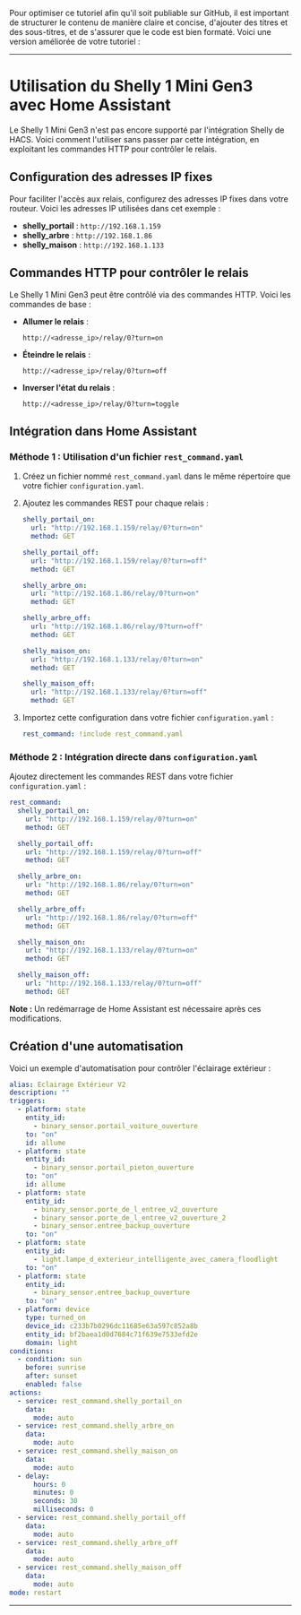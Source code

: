 Pour optimiser ce tutoriel afin qu'il soit publiable sur GitHub, il est important de structurer le contenu de manière claire et concise, d'ajouter des titres et des sous-titres, et de s'assurer que le code est bien formaté. Voici une version améliorée de votre tutoriel :

---

# Utilisation du Shelly 1 Mini Gen3 avec Home Assistant

Le Shelly 1 Mini Gen3 n'est pas encore supporté par l'intégration Shelly de HACS. Voici comment l'utiliser sans passer par cette intégration, en exploitant les commandes HTTP pour contrôler le relais.

## Configuration des adresses IP fixes

Pour faciliter l'accès aux relais, configurez des adresses IP fixes dans votre routeur. Voici les adresses IP utilisées dans cet exemple :

- **shelly_portail** : `http://192.168.1.159`
- **shelly_arbre** : `http://192.168.1.86`
- **shelly_maison** : `http://192.168.1.133`

## Commandes HTTP pour contrôler le relais

Le Shelly 1 Mini Gen3 peut être contrôlé via des commandes HTTP. Voici les commandes de base :

- **Allumer le relais** :
  ```
  http://<adresse_ip>/relay/0?turn=on
  ```

- **Éteindre le relais** :
  ```
  http://<adresse_ip>/relay/0?turn=off
  ```

- **Inverser l'état du relais** :
  ```
  http://<adresse_ip>/relay/0?turn=toggle
  ```

## Intégration dans Home Assistant

### Méthode 1 : Utilisation d'un fichier `rest_command.yaml`

1. Créez un fichier nommé `rest_command.yaml` dans le même répertoire que votre fichier `configuration.yaml`.

2. Ajoutez les commandes REST pour chaque relais :

    ```yaml
    shelly_portail_on:
      url: "http://192.168.1.159/relay/0?turn=on"
      method: GET

    shelly_portail_off:
      url: "http://192.168.1.159/relay/0?turn=off"
      method: GET

    shelly_arbre_on:
      url: "http://192.168.1.86/relay/0?turn=on"
      method: GET

    shelly_arbre_off:
      url: "http://192.168.1.86/relay/0?turn=off"
      method: GET

    shelly_maison_on:
      url: "http://192.168.1.133/relay/0?turn=on"
      method: GET

    shelly_maison_off:
      url: "http://192.168.1.133/relay/0?turn=off"
      method: GET
    ```

3. Importez cette configuration dans votre fichier `configuration.yaml` :

    ```yaml
    rest_command: !include rest_command.yaml
    ```

### Méthode 2 : Intégration directe dans `configuration.yaml`

Ajoutez directement les commandes REST dans votre fichier `configuration.yaml` :

```yaml
rest_command:
  shelly_portail_on:
    url: "http://192.168.1.159/relay/0?turn=on"
    method: GET

  shelly_portail_off:
    url: "http://192.168.1.159/relay/0?turn=off"
    method: GET

  shelly_arbre_on:
    url: "http://192.168.1.86/relay/0?turn=on"
    method: GET

  shelly_arbre_off:
    url: "http://192.168.1.86/relay/0?turn=off"
    method: GET

  shelly_maison_on:
    url: "http://192.168.1.133/relay/0?turn=on"
    method: GET

  shelly_maison_off:
    url: "http://192.168.1.133/relay/0?turn=off"
    method: GET
```

**Note :** Un redémarrage de Home Assistant est nécessaire après ces modifications.

## Création d'une automatisation

Voici un exemple d'automatisation pour contrôler l'éclairage extérieur :

```yaml
alias: Eclairage Extérieur V2
description: ""
triggers:
  - platform: state
    entity_id:
      - binary_sensor.portail_voiture_ouverture
    to: "on"
    id: allume
  - platform: state
    entity_id:
      - binary_sensor.portail_pieton_ouverture
    to: "on"
    id: allume
  - platform: state
    entity_id:
      - binary_sensor.porte_de_l_entree_v2_ouverture
      - binary_sensor.porte_de_l_entree_v2_ouverture_2
      - binary_sensor.entree_backup_ouverture
    to: "on"
  - platform: state
    entity_id:
      - light.lampe_d_exterieur_intelligente_avec_camera_floodlight
    to: "on"
  - platform: state
    entity_id:
      - binary_sensor.entree_backup_ouverture
    to: "on"
  - platform: device
    type: turned_on
    device_id: c233b7b0296dc11685e63a597c852a8b
    entity_id: bf2baea1d0d7684c71f639e7533efd2e
    domain: light
conditions:
  - condition: sun
    before: sunrise
    after: sunset
    enabled: false
actions:
  - service: rest_command.shelly_portail_on
    data:
      mode: auto
  - service: rest_command.shelly_arbre_on
    data:
      mode: auto
  - service: rest_command.shelly_maison_on
    data:
      mode: auto
  - delay:
      hours: 0
      minutes: 0
      seconds: 30
      milliseconds: 0
  - service: rest_command.shelly_portail_off
    data:
      mode: auto
  - service: rest_command.shelly_arbre_off
    data:
      mode: auto
  - service: rest_command.shelly_maison_off
    data:
      mode: auto
mode: restart
```

---

